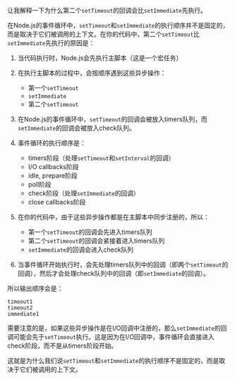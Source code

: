 让我解释一下为什么第二个`setTimeout`的回调会比`setImmediate`先执行。

在Node.js的事件循环中，`setTimeout`和`setImmediate`的执行顺序并不是固定的，而是取决于它们被调用的上下文。在你的代码中，第二个`setTimeout`比`setImmediate`先执行的原因是：

1. 当代码执行时，Node.js会先执行主脚本（这是一个宏任务）
2. 在执行主脚本的过程中，会按顺序遇到这些异步操作：
   - 第一个`setTimeout`
   - `setImmediate`
   - 第二个`setTimeout`

3. 在Node.js的事件循环中，`setTimeout`的回调会被放入timers队列，而`setImmediate`的回调会被放入check队列。

4. 事件循环的执行顺序是：
   - timers阶段（处理`setTimeout`和`setInterval`的回调）
   - I/O callbacks阶段
   - idle, prepare阶段
   - poll阶段
   - check阶段（处理`setImmediate`的回调）
   - close callbacks阶段

5. 在你的代码中，由于这些异步操作都是在主脚本中同步注册的，所以：
   - 第一个`setTimeout`的回调会先进入timers队列
   - 第二个`setTimeout`的回调会紧接着进入timers队列
   - `setImmediate`的回调会进入check队列

6. 当事件循环开始执行时，会先处理timers队列中的回调（即两个`setTimeout`的回调），然后才会处理check队列中的回调（即`setImmediate`的回调）。

所以输出顺序会是：
```
timeout1
timeout2
immediate1
```

需要注意的是，如果这些异步操作是在I/O回调中注册的，那么`setImmediate`的回调可能会先于`setTimeout`执行。这是因为在I/O回调中，事件循环会直接进入check阶段，而不是从timers阶段开始。

这就是为什么我们说`setTimeout`和`setImmediate`的执行顺序不是固定的，而是取决于它们被调用的上下文。
